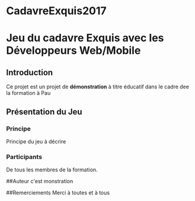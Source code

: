 # CadavreExquis2017
# Jeu du cadavre Exquis avec les Développeurs Web/Mobile
## Introduction
Ce projet est un projet de **démonstration** à titre éducatif dans le cadre dee la formation à Pau

## Présentation du Jeu
### Principe
Principe du jeu à décrire

### Participants
De tous les membres de la formation.

##Auteur
c'est monstration

##Remerciements
Merci à toutes et à tous
